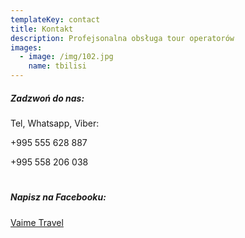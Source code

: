 ```yaml
---
templateKey: contact
title: Kontakt
description: Profejsonalna obsługa tour operatorów
images:
  - image: /img/102.jpg
    name: tbilisi
---
```

##### Zadzwoń do nas:

Tel, Whatsapp, Viber:

+995 555 628 887

+995 558 206 038

#  

##### Napisz na Facebooku:

[Vaime Travel](https://www.facebook.com/VaimeTravelgpp/)